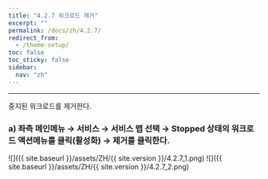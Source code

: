 ```yaml
---
title: "4.2.7 워크로드 제거"
excerpt: ""
permalink: /docs/zh/4.2.7/
redirect_from:
  - /theme-setup/
toc: false
toc_sticky: false
sidebar:
  nav: "zh"
---
```


---
중지된 워크로드를 제거한다.

### a\) 좌측 메인메뉴 → 서비스 → 서비스 맵 선택 → Stopped 상태의 워크로드 액션메뉴를 클릭\(활성화\) → 제거를 클릭한다.
![]({{ site.baseurl }}/assets/ZH/{{ site.version }}/4.2.7_1.png)
![]({{ site.baseurl }}/assets/ZH/{{ site.version }}/4.2.7_2.png)
